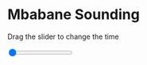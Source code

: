 <h1>Mbabane Sounding</h1>
<p>Drag the slider to change the time</p>

<div class="slidecontainer">
<input oninput='setImage(this)' class="slider" type="range" min="0" max="5" value="0" step="1" />
<img id='img'/>
</div>

<script>
var img = document.getElementById('img');
var img_array = ['/assets/images/skwt/skd_mbabane_wrfout_d01_2020-04-26_12:00:00.png',
'/assets/images/skwt/skd_mbabane_wrfout_d01_2020-04-26_18:00:00.png',
'/assets/images/skwt/skd_mbabane_wrfout_d01_2020-04-27_00:00:00.png',
'/assets/images/skwt/skd_mbabane_wrfout_d01_2020-04-27_06:00:00.png',
'/assets/images/skwt/skd_mbabane_wrfout_d01_2020-04-27_12:00:00.png',];
function setImage(obj)
{
        var value = obj.value;
        img.src = img_array[value];

}
</script>
